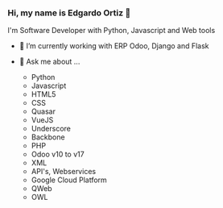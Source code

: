 ### Hi, my name is Edgardo Ortiz 👋

I'm Software Developer with Python, Javascript and Web tools

- 🔭 I’m currently working with ERP Odoo, Django and Flask

- 💬 Ask me about ...
  - Python
  - Javascript
  - HTML5
  - CSS
  - Quasar
  - VueJS
  - Underscore
  - Backbone
  - PHP
  - Odoo v10 to v17
  - XML
  - API's, Webservices
  - Google Cloud Platform
  - QWeb
  - OWL


<!--
**eortizromero/eortizromero** is a ✨ _special_ ✨ repository because its `README.md` (this file) appears on your GitHub profile.

Here are some ideas to get you started:

- 🔭 I’m currently working on ...
- 🌱 I’m currently learning ...
- 👯 I’m looking to collaborate on ...
- 🤔 I’m looking for help with ...
- 💬 Ask me about ...
- 📫 How to reach me: ...
- 😄 Pronouns: ...
- ⚡ Fun fact: ...
-->
